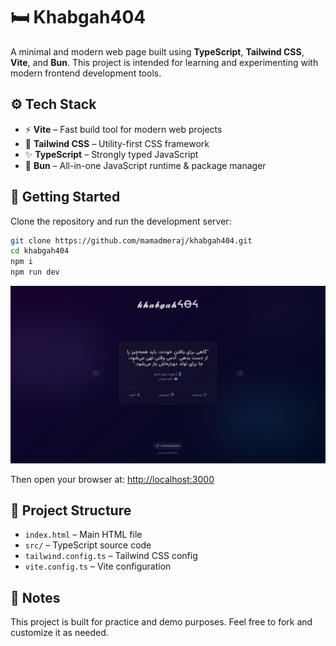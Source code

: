 
# 🛏️ Khabgah404

A minimal and modern web page built using **TypeScript**, **Tailwind CSS**, **Vite**, and **Bun**. This project is intended for learning and experimenting with modern frontend development tools.

## ⚙️ Tech Stack

* ⚡ **Vite** – Fast build tool for modern web projects
* 🎨 **Tailwind CSS** – Utility-first CSS framework
* ✨ **TypeScript** – Strongly typed JavaScript
* 🍞 **Bun** – All-in-one JavaScript runtime & package manager

## 🚀 Getting Started

Clone the repository and run the development server:

```bash
git clone https://github.com/mamadmeraj/khabgah404.git
cd khabgah404
npm i
npm run dev
```

<img src="./image.png" alt="Sample Image">

Then open your browser at: [http://localhost:3000](http://localhost:3000)

## 📁 Project Structure

* `index.html` – Main HTML file
* `src/` – TypeScript source code
* `tailwind.config.ts` – Tailwind CSS config
* `vite.config.ts` – Vite configuration

## 📌 Notes

This project is built for practice and demo purposes. Feel free to fork and customize it as needed.
